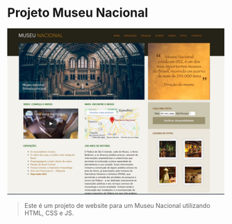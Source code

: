 # Projeto Museu Nacional



<img src="./img/img.jpg" alt="exemplo imagem" width="500px">

> Este é um projeto de website para um Museu Nacional utilizando HTML, CSS e JS.

